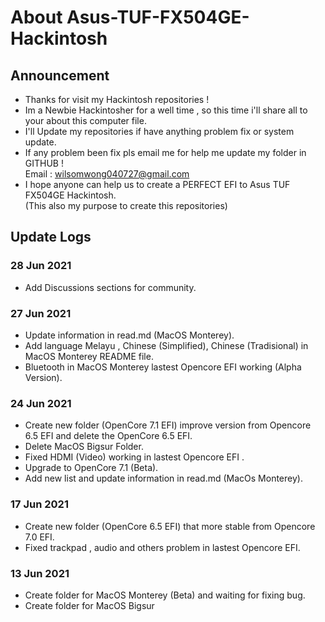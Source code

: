 # About Asus-TUF-FX504GE-Hackintosh 
## Announcement
- Thanks for visit my Hackintosh repositories !
- Im a Newbie Hackintosher for a well time , so this time i'll share all to your about this computer file.
- I'll Update my repositories if have anything problem fix or system update.
- If any problem been fix pls email me for help me update my folder in GITHUB !                           
  Email : wilsomwong040727@gmail.com
- I hope anyone can help us to create a PERFECT EFI to Asus TUF FX504GE Hackintosh.                           
  (This also my purpose to create this repositories)

## Update Logs
### 28 Jun 2021
- Add Discussions sections for community.

### 27 Jun 2021
- Update information in read.md (MacOS Monterey).
- Add language Melayu , Chinese (Simplified), Chinese (Tradisional) in MacOS Monterey README file.
- Bluetooth in MacOS Monterey lastest Opencore EFI working (Alpha Version).

### 24 Jun 2021
- Create new folder (OpenCore 7.1 EFI) improve version from Opencore 6.5 EFI and delete the OpenCore 6.5 EFI.
- Delete MacOS Bigsur Folder.
- Fixed HDMI (Video) working in lastest Opencore EFI . 
- Upgrade to OpenCore 7.1 (Beta).
- Add new list and update information in read.md (MacOs Monterey).

### 17 Jun 2021
- Create new folder (OpenCore 6.5 EFI) that more stable from Opencore 7.0 EFI.
- Fixed trackpad , audio and others problem in lastest Opencore EFI.

### 13 Jun 2021
- Create folder for MacOS Monterey (Beta) and waiting for fixing bug.
- Create folder for MacOS Bigsur





